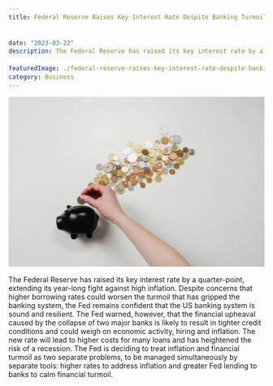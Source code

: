 ```yaml
---
title: Federal Reserve Raises Key Interest Rate Despite Banking Turmoil


date: "2023-03-22"
description: The Federal Reserve has raised its key interest rate by a quarter-point, extending its year-long fight against high inflation. Despite concerns that higher borrowing rates could worsen the turmoil that has gripped the banking system, the Fed remains confident that the US banking system is sound and resilient.

featuredImage: ./federal-reserve-raises-key-interest-rate-despite-banking-turmoil.webp
category: Business
---
```


![Federal Reserve Raises Key Interest Rate Despite Banking Turmoil](./federal-reserve-raises-key-interest-rate-despite-banking-turmoil.webp)

The Federal Reserve has raised its key interest rate by a quarter-point, extending its year-long fight against high inflation. Despite concerns that higher borrowing rates could worsen the turmoil that has gripped the banking system, the Fed remains confident that the US banking system is sound and resilient. The Fed warned, however, that the financial upheaval caused by the collapse of two major banks is likely to result in tighter credit conditions and could weigh on economic activity, hiring and inflation. The new rate will lead to higher costs for many loans and has heightened the risk of a recession. The Fed is deciding to treat inflation and financial turmoil as two separate problems, to be managed simultaneously by separate tools: higher rates to address inflation and greater Fed lending to banks to calm financial turmoil.



